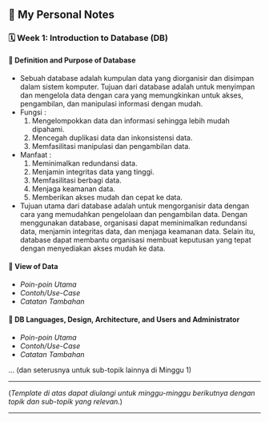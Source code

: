 ## 📘 My Personal Notes

### 🗓️ Week 1: Introduction to Database (DB)

#### 📍 Definition and Purpose of Database
- Sebuah database adalah kumpulan data yang diorganisir dan disimpan dalam sistem komputer. Tujuan dari database adalah untuk menyimpan dan mengelola data dengan cara yang memungkinkan untuk akses, pengambilan, dan manipulasi informasi dengan mudah.
- Fungsi :
    1. Mengelompokkan data dan informasi sehingga lebih mudah dipahami.
    2. Mencegah duplikasi data dan inkonsistensi data.
    3. Memfasilitasi manipulasi dan pengambilan data.
- Manfaat :
    1. Meminimalkan redundansi data.
    2. Menjamin integritas data yang tinggi.
    3. Memfasilitasi berbagi data.
    4. Menjaga keamanan data.
    5. Memberikan akses mudah dan cepat ke data.
- Tujuan utama dari database adalah untuk mengorganisir data dengan cara yang memudahkan pengelolaan dan pengambilan data. Dengan menggunakan database, organisasi dapat meminimalkan redundansi data, menjamin integritas data, dan menjaga keamanan data. Selain itu, database dapat membantu organisasi membuat keputusan yang tepat dengan menyediakan akses mudah ke data.

#### 📍 View of Data
- _Poin-poin Utama_
- _Contoh/Use-Case_
- _Catatan Tambahan_

#### 📍 DB Languages, Design, Architecture, and Users and Administrator
- _Poin-poin Utama_
- _Contoh/Use-Case_
- _Catatan Tambahan_

... (dan seterusnya untuk sub-topik lainnya di Minggu 1)

---

(_Template di atas dapat diulangi untuk minggu-minggu berikutnya dengan topik dan sub-topik yang relevan._)

---
